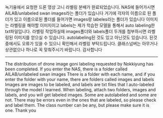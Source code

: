 녹기융에서 요청한 드론 영상 고니 라벨링 분배가 완료되었습니다. NAS에 들어가시면 AILAB/unlabeled swan images라는 폴더가 있습니다 거기에 각자의 이름으로 된 폴더가 있고 이름으로된 폴더를 들어가면 images랑 labeles라는 폴더가 있습니다 이미지는 라벨링을 해야할 이미지이고 labels는 제가 학습한 모델을 통해서 auto labeling한 txt파일입니다. 라벨링 작업하실때 images폴더와 labels폴더 두개를 첨부하시면 라벨링된 이미지를 얻으실 수 있습니다. autolabeling된 것도 있고 아닌것도 있습니다. 된것중에서도 오류가 있을 수 있으니 확인해서 라벨링 부탁드립니다. 클래스넘버는 아무거나 상관없으나 하나로 꼭 맞춰주시기 바랍니다. 감사합니다

---
The distribution of drone image goni labeling requested by Nokkiyung has been completed. If you enter the NAS, there is a folder called AILAB/unlabeled swan images There is a folder with each name, and if you enter the folder with your name, there are folders called images and labels Images are images to be labeled, and labels are txt files that I auto-labeled through the model I learned. When labeling, attach two folders, images and labels, and you will get labeled images. Some are autolabeled and some are not. There may be errors even in the ones that are labeled, so please check and label them. The class number can be any, but please make sure it is one. Thank you
